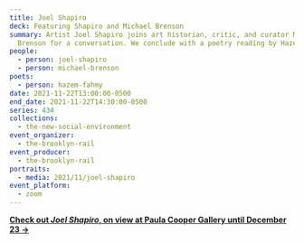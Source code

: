 ```yaml
---
title: Joel Shapiro
deck: Featuring Shapiro and Michael Brenson
summary: Artist Joel Shapiro joins art historian, critic, and curator Michael
  Brenson for a conversation. We conclude with a poetry reading by Hazem Fahmy.
people:
  - person: joel-shapiro
  - person: michael-brenson
poets:
  - person: hazem-fahmy
date: 2021-11-22T13:00:00-0500
end_date: 2021-11-22T14:30:00-0500
series: 434
collections:
  - the-new-social-environment
event_organizer:
  - the-brooklyn-rail
event_producer:
  - the-brooklyn-rail
portraits:
  - media: 2021/11/joel-shapiro
event_platform:
  - zoom
---
```

**[Check out *Joel Shapiro*, on view at Paula Cooper Gallery until December 23 →](https://www.paulacoopergallery.com/exhibitions/joel-shapiro22#tab:slideshow;tab-1:thumbnails)**